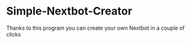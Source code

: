 # Simple-Nextbot-Creator
Thanks to this program you can create your own Nextbot in a couple of clicks
